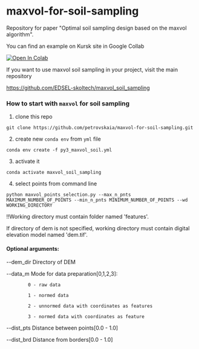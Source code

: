 # maxvol-for-soil-sampling
Repository for paper "Optimal soil sampling design based on the maxvol algorithm".

You can find an example on Kursk site in Google Collab 

[![Open In Colab](https://colab.research.google.com/assets/colab-badge.svg)](https://colab.research.google.com/drive/1Qqcpmo09lSwbpfpox2o0QZi4ATBllFyH?usp=sharing)

If you want to use maxvol soil sampling in your project, visit the main repository

https://github.com/EDSEL-skoltech/maxvol_soil_sampling

### How to start with `maxvol` for  soil sampling

1) clone this repo
 
`git clone https://github.com/petrovskaia/maxvol-for-soil-sampling.git`

2) create new `conda env` from `yml` file 

`conda env create -f py3_maxvol_soil.yml`

3) activate it 

`conda activate maxvol_soil_sampling`

4) select points from command line

`python maxvol_points_selection.py --max_n_pnts MAXIMUM_NUMBER_OF_POINTS --min_n_pnts MINIMUM_NUMBER_OF_POINTS --wd WORKING_DIRECTORY`

!!Working directory must contain folder named 'features'.

If directory of dem is not specified, working directory must contain digital elevation model named 'dem.tif'.

#### Optional arguments:

--dem_dir Directory of DEM 

--data_m Mode for data preparation[0,1,2,3]:

            0 - raw data
            
            1 - normed data
            
            2 - unnormed data with coordinates as features
            
            3 - normed data with coordinates as feature 
            
 --dist_pts Distance between points[0.0 - 1.0]
 
 --dist_brd Distance from borders[0.0 - 1.0]
